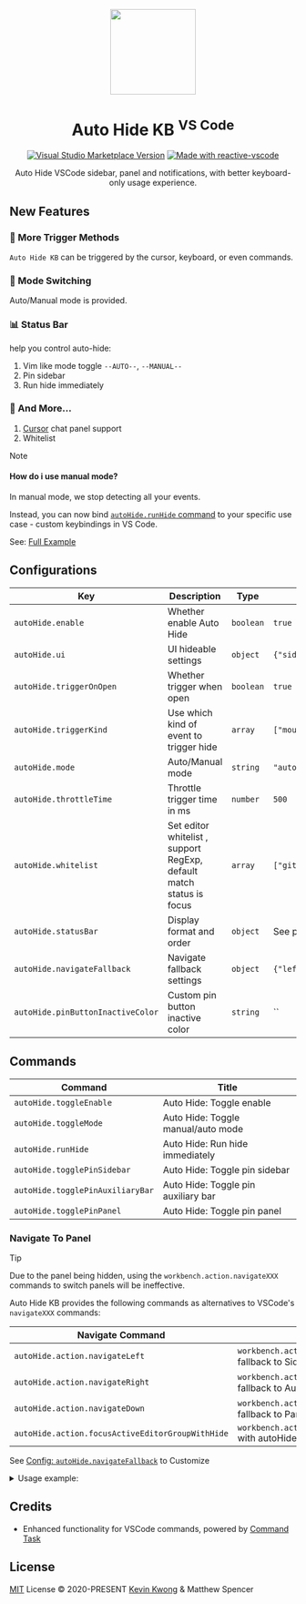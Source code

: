 <p align="center">
<img  src="https://github.com/kvoon3/vscode-autohide-kb/blob/main/res/icon.png?raw=true" height="150" />
</p>

<h1 align="center">Auto Hide KB <sup>VS Code</sup></h1>

<p align="center">
<a href="https://marketplace.visualstudio.com/items?itemName=kevin-kwong.vscode-autohide-keyboard" target="__blank"><img alt="Visual Studio Marketplace Version" src="https://img.shields.io/visual-studio-marketplace/v/kevin-kwong.vscode-autohide-keyboard?label=VS%20Code%20Marketplace&color=eee"></a>
<a href="https://kermanx.github.io/reactive-vscode/" target="__blank"><img src="https://img.shields.io/badge/made_with-reactive--vscode-%23eee?style=flat"  alt="Made with reactive-vscode" /></a>
</p>

<p align="center">
Auto Hide VSCode sidebar, panel and notifications, with better keyboard-only usage experience.
</p>

## New Features

### 🎯 More Trigger Methods

`Auto Hide KB` can be triggered by the cursor, keyboard, or even commands.

### 🔄 Mode Switching

Auto/Manual mode is provided.

### 📊 Status Bar

help you control auto-hide:

1. Vim like mode toggle `--AUTO--`, `--MANUAL--`
2. Pin sidebar
3. Run hide immediately

### 🚀 And More...

1. [Cursor](https://www.trycursor.com) chat panel support
2. Whitelist

> [!NOTE]
> #### How do i use manual mode?
>
> In manual mode, we stop detecting all your events.
>
> Instead, you can now bind [`autoHide.runHide` command](./#commands) to your specific use case - custom keybindings in VS Code.
>
> See: [Full Example](./examples)

## Configurations

<!-- configs -->

| Key                               | Description                                                          | Type      | Default                                                                                                    |
| --------------------------------- | -------------------------------------------------------------------- | --------- | ---------------------------------------------------------------------------------------------------------- |
| `autoHide.enable`                 | Whether enable Auto Hide                                             | `boolean` | `true`                                                                                                     |
| `autoHide.ui`                     | UI hideable settings                                                 | `object`  | `{"sidebar":true,"auxiliaryBar":true,"panel":true,"references":false,"notifications":true,"cursor":false}` |
| `autoHide.triggerOnOpen`          | Whether trigger when open                                            | `boolean` | `true`                                                                                                     |
| `autoHide.triggerKind`            | Use which kind of event to trigger hide                              | `array`   | `["mouse","command","keyboard"]`                                                                           |
| `autoHide.mode`                   | Auto/Manual mode                                                     | `string`  | `"auto"`                                                                                                   |
| `autoHide.throttleTime`           | Throttle trigger time in ms                                          | `number`  | `500`                                                                                                      |
| `autoHide.whitelist`              | Set editor whitelist , support RegExp, default match status is focus | `array`   | `["git","output",{"match":"debug","status":["visible"]}]`                                                  |
| `autoHide.statusBar`              | Display format and order                                             | `object`  | See package.json                                                                                           |
| `autoHide.navigateFallback`       | Navigate fallback settings                                           | `object`  | `{"left":"sidebar","right":"auxiliaryBar","down":"panel"}`                                                 |
| `autoHide.pinButtonInactiveColor` | Custom pin button inactive color                                     | `string`  | ``                                                                                                         |

<!-- configs -->

## Commands

<!-- commands -->

| Command                          | Title                               |
| -------------------------------- | ----------------------------------- |
| `autoHide.toggleEnable`          | Auto Hide: Toggle enable            |
| `autoHide.toggleMode`            | Auto Hide: Toggle manual/auto mode  |
| `autoHide.runHide`               | Auto Hide: Run hide immediately     |
| `autoHide.togglePinSidebar`      | Auto Hide: Toggle pin sidebar       |
| `autoHide.togglePinAuxiliaryBar` | Auto Hide: Toggle pin auxiliary bar |
| `autoHide.togglePinPanel`        | Auto Hide: Toggle pin panel         |

<!-- commands -->

### Navigate To Panel

> [!Tip]
> Due to the panel being hidden, using the `workbench.action.navigateXXX` commands to switch panels will be ineffective.

Auto Hide KB provides the following commands as alternatives to VSCode's `navigateXXX` commands:

| Navigate Command                                 | Description                                                     |
| ------------------------------------------------ | --------------------------------------------------------------- |
| `autoHide.action.navigateLeft`                   | `workbench.action.navigateLeft` with fallback to Sidebar        |
| `autoHide.action.navigateRight`                  | `workbench.action.navigateRight` with fallback to Auxiliary Bar |
| `autoHide.action.navigateDown`                   | `workbench.action.navigateDown` with fallback to Panel          |
| `autoHide.action.focusActiveEditorGroupWithHide` | `workbench.action.focusActiveEditorGroup` with autoHide         |

See [Config: `autoHide.navigateFallback`](#configurations) to Customize

<details>
<summary>Usage example:</summary>

[Full Example](./examples/navigate)

Navigate to panel:

1. editor -> panel:

    ```jsonc
    // keybindings.json
    [
      {
        "key": "ctrl+w down",
        "command": "autoHide.action.navigateDown",
        "when": "editorFocus"
      }
    ]
    ```

2. panel -> editor:

    ```jsonc
    // keybindings.json
    [
      {
        "key": "ctrl+w up",
        "command": "autoHide.action.focusActiveEditorGroupWithHide",
        "when": "panelFocus"
      }
    ]
    ```
</details>

## Credits

- Enhanced functionality for VSCode commands, powered by [Command Task](https://github.com/kvoon3/vscode-command-task)

## License

[MIT](./LICENSE.md) License © 2020-PRESENT [Kevin Kwong](https://github.com/kvoon3) & Matthew Spencer

